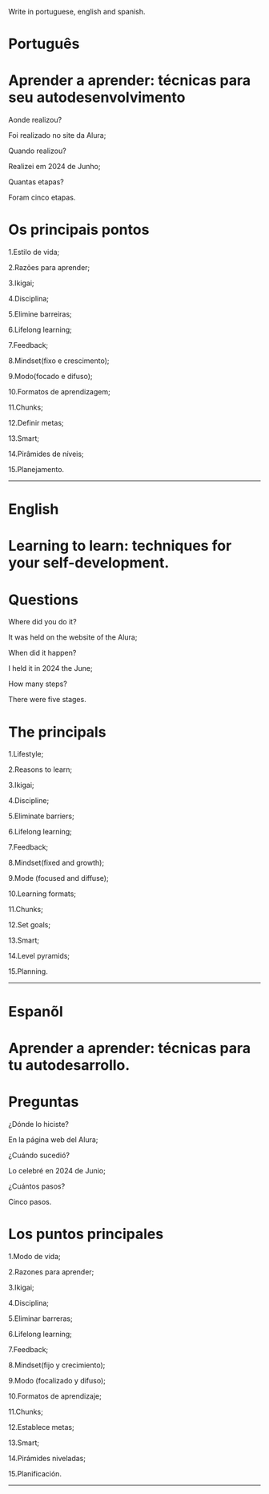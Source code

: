 Write in portuguese, english and spanish.

# Português

# Aprender a aprender: técnicas para seu autodesenvolvimento


Aonde realizou?

Foi realizado no site da Alura;

Quando realizou?

Realizei em 2024 de Junho;

Quantas etapas?

Foram cinco etapas.


# Os principais pontos

1.Estilo  de vida;

2.Razões para aprender;

3.Ikigai;

4.Disciplina;

5.Elimine barreiras;

6.Lifelong learning;

7.Feedback;

8.Mindset(fixo e crescimento);

9.Modo(focado e difuso);

10.Formatos de aprendizagem;

11.Chunks;

12.Definir metas;

13.Smart;

14.Pirâmides  de níveis;

15.Planejamento.

--------------------------------------------------------------------------------------------------------------------------------

# English

# Learning to learn: techniques for your self-development.

# Questions

Where did you do it?

It was held on the website of the Alura;

When did it happen?

I held it in 2024 the June;

How many steps?

There were five stages.

# The principals

1.Lifestyle;

2.Reasons to learn;

3.Ikigai;

4.Discipline;

5.Eliminate barriers;

6.Lifelong learning;

7.Feedback;

8.Mindset(fixed and growth);

9.Mode (focused and diffuse);

10.Learning formats;

11.Chunks;

12.Set goals;

13.Smart;

14.Level pyramids;

15.Planning.

--------------------------------------------------------------------------------------------------------------------------------

# Espanõl

# Aprender a aprender: técnicas para tu autodesarrollo.

# Preguntas

¿Dónde lo hiciste?

En la página web del Alura;

¿Cuándo sucedió?

Lo celebré en 2024 de Junio;

¿Cuántos pasos?

Cinco pasos.


# Los puntos principales

1.Modo de vida;

2.Razones para aprender;

3.Ikigai;

4.Disciplina;

5.Eliminar barreras;

6.Lifelong learning;

7.Feedback;

8.Mindset(fijo y crecimiento);

9.Modo (focalizado y difuso);

10.Formatos de aprendizaje;

11.Chunks;

12.Establece metas;

13.Smart;

14.Pirámides niveladas;

15.Planificación.

--------------------------------------------------------------------------------------------------------------------------------



